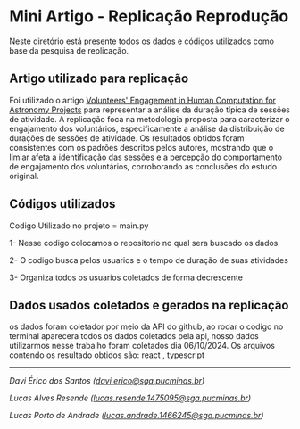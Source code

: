 # Mini Artigo - Replicação Reprodução

Neste diretório está presente todos os dados e códigos utilizados como base da pesquisa de replicação.

## Artigo utilizado para replicação

Foi utilizado o artigo [Volunteers' Engagement in Human Computation for Astronomy Projects](https://doi.org/10.1109/MCSE.2014.4) para representar a análise da duração típica de sessões de atividade. A replicação foca na metodologia proposta para caracterizar o engajamento dos voluntários, especificamente a análise da distribuição de durações de sessões de atividade. Os resultados obtidos foram consistentes com os padrões descritos pelos autores, mostrando que o limiar afeta a identificação das sessões e a percepção do comportamento de engajamento dos voluntários, corroborando as conclusões do estudo original.

## Códigos utilizados
Codigo Utilizado no projeto =  main.py

1- Nesse codigo colocamos o repositorio no qual sera buscado os dados

2- O codigo busca pelos usuarios e o tempo de duração de suas atividades

3- Organiza todos os usuarios coletados de forma decrescente

## Dados usados coletados e gerados na replicação

os dados foram coletador por meio da API do github, ao rodar o codigo no terminal aparecera todos os dados coletados pela api, nosso dados utilizarmos nesse trabalho foram coletados dia 06/10/2024. Os arquivos contendo os resultado obtidos são: react , typescript

---
_Davi Érico dos Santos (davi.erico@sga.pucminas.br)_

_Lucas Alves Resende (lucas.resende.1475095@sga.pucminas.br)_

_Lucas Porto de Andrade (lucas.andrade.1466245@sga.pucminas.br)_
